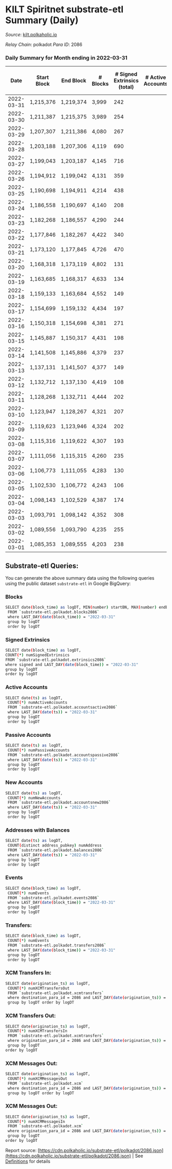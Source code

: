 # KILT Spiritnet substrate-etl Summary (Daily)

_Source_: [kilt.polkaholic.io](https://kilt.polkaholic.io)

*Relay Chain*: polkadot
*Para ID*: 2086



### Daily Summary for Month ending in 2022-03-31


| Date | Start Block | End Block | # Blocks | # Signed Extrinsics (total) | # Active Accounts | # Passive | # New | # Addresses with Balances | # Events | # Transfers | # XCM Transfers In | # XCM Transfers Out | # XCM In | # XCM Out | Issues | 
| ---- | ----------- | --------- | -------- | --------------------------- | ----------------- | --------- | ----- | ------------------------- | -------- | ----------- | ------------------ | ------------------- | -------- | --------- | ------ |
| 2022-03-31 | 1,215,376 | 1,219,374 | 3,999 | 242 |  |  |  | 13,421 | 305,663 | 169 ($361,275.32) |   |   |  |  |  |
| 2022-03-30 | 1,211,387 | 1,215,375 | 3,989 | 254 |  |  |  | 13,405 | 304,444 | 149 ($650,687.85) |   |   |  |  |  |
| 2022-03-29 | 1,207,307 | 1,211,386 | 4,080 | 267 |  |  |  | 13,387 | 309,886 | 158 ($310,368.60) |   |   |  |  |  |
| 2022-03-28 | 1,203,188 | 1,207,306 | 4,119 | 690 |  |  |  | 13,370 | 313,289 | 551 ($1,879,973.99) |   |   |  |  |  |
| 2022-03-27 | 1,199,043 | 1,203,187 | 4,145 | 716 |  |  |  | 13,314 | 314,149 | 602 ($3,429,012.77) |   |   |  |  |  |
| 2022-03-26 | 1,194,912 | 1,199,042 | 4,131 | 359 |  |  |  | 13,145 | 310,002 | 252 ($396,657.44) |   |   |  |  |  |
| 2022-03-25 | 1,190,698 | 1,194,911 | 4,214 | 438 |  |  |  | 13,084 | 316,044 | 295 ($863,902.75) |   |   |  |  |  |
| 2022-03-24 | 1,186,558 | 1,190,697 | 4,140 | 208 |  |  |  | 13,037 | 308,373 | 108 ($939,330.67) |   |   |  |  |  |
| 2022-03-23 | 1,182,268 | 1,186,557 | 4,290 | 244 |  |  |  | 13,025 | 316,628 | 119 ($101,301.78) |   |   |  |  |  |
| 2022-03-22 | 1,177,846 | 1,182,267 | 4,422 | 340 |  |  |  | 13,015 | 324,179 | 214 ($292,581.69) |   |   |  |  |  |
| 2022-03-21 | 1,173,120 | 1,177,845 | 4,726 | 470 |  |  |  | 12,991 | 346,875 | 72 ($241,093.45) |   |   |  |  |  |
| 2022-03-20 | 1,168,318 | 1,173,119 | 4,802 | 131 |  |  |  | 12,984 | 348,234 | 56 ($123,094.69) |   |   |  |  |  |
| 2022-03-19 | 1,163,685 | 1,168,317 | 4,633 | 134 |  |  |  | 12,978 | 334,450 | 67 ($135,869.95) |   |   |  |  |  |
| 2022-03-18 | 1,159,133 | 1,163,684 | 4,552 | 149 |  |  |  | 12,970 | 327,347 | 57 ($45,001.18) |   |   |  |  |  |
| 2022-03-17 | 1,154,699 | 1,159,132 | 4,434 | 197 |  |  |  | 12,963 | 316,837 | 76 ($192,953.23) |   |   |  |  |  |
| 2022-03-16 | 1,150,318 | 1,154,698 | 4,381 | 271 |  |  |  | 12,958 | 312,184 | 154 ($258,879.40) |   |   |  |  |  |
| 2022-03-15 | 1,145,887 | 1,150,317 | 4,431 | 198 |  |  |  | 12,944 | 312,133 | 114 ($243,352.45) |   |   |  |  |  |
| 2022-03-14 | 1,141,508 | 1,145,886 | 4,379 | 237 |  |  |  | 12,932 | 308,898 | 163 ($191,684.57) |   |   |  |  |  |
| 2022-03-13 | 1,137,131 | 1,141,507 | 4,377 | 149 |  |  |  | 12,889 | 306,685 | 85 ($211,405.41) |   |   |  |  |  |
| 2022-03-12 | 1,132,712 | 1,137,130 | 4,419 | 108 |  |  |  | 12,868 | 308,690 | 53 ($53,784.60) |   |   |  |  |  |
| 2022-03-11 | 1,128,268 | 1,132,711 | 4,444 | 202 |  |  |  | 12,860 | 319,006 | 92 ($126,124.05) |   |   |  |  |  |
| 2022-03-10 | 1,123,947 | 1,128,267 | 4,321 | 207 |  |  |  | 12,848 | 315,003 | 88 ($197,548.68) |   |   |  |  |  |
| 2022-03-09 | 1,119,623 | 1,123,946 | 4,324 | 202 |  |  |  | 12,841 | 318,109 | 108 ($349,478.02) |   |   |  |  |  |
| 2022-03-08 | 1,115,316 | 1,119,622 | 4,307 | 193 |  |  |  | 12,840 | 315,289 | 94 ($137,653.30) |   |   |  |  |  |
| 2022-03-07 | 1,111,056 | 1,115,315 | 4,260 | 235 |  |  |  | 12,818 | 312,163 | 506 ($351,703.47) |   |   |  |  |  |
| 2022-03-06 | 1,106,773 | 1,111,055 | 4,283 | 130 |  |  |  | 12,615 | 311,511 | 68 ($195,423.35) |   |   |  |  |  |
| 2022-03-05 | 1,102,530 | 1,106,772 | 4,243 | 106 |  |  |  | 12,610 | 306,422 | 51 ($164,168.66) |   |   |  |  |  |
| 2022-03-04 | 1,098,143 | 1,102,529 | 4,387 | 174 |  |  |  | 12,608 | 315,768 | 85 ($186,076.74) |   |   |  |  |  |
| 2022-03-03 | 1,093,791 | 1,098,142 | 4,352 | 308 |  |  |  | 12,599 | 322,982 | 149 ($310,324.80) |   |   |  |  |  |
| 2022-03-02 | 1,089,556 | 1,093,790 | 4,235 | 255 |  |  |  | 12,578 | 312,563 | 94 ($207,788.59) |   |   |  |  |  |
| 2022-03-01 | 1,085,353 | 1,089,555 | 4,203 | 238 |  |  |  | 12,563 | 307,760 | 146 ($347,520.91) |   |   |  |  |  |

## Substrate-etl Queries:
You can generate the above summary data using the following queries using the public dataset `substrate-etl` in Google BigQuery:

### Blocks
```bash
SELECT date(block_time) as logDT, MIN(number) startBN, MAX(number) endBN, COUNT(*) numBlocks 
 FROM `substrate-etl.polkadot.blocks2086`  
 where LAST_DAY(date(block_time)) = "2022-03-31" 
 group by logDT 
 order by logDT
```

### Signed Extrinsics
```bash
SELECT date(block_time) as logDT, 
COUNT(*) numSignedExtrinsics 
FROM `substrate-etl.polkadot.extrinsics2086`  
where signed and LAST_DAY(date(block_time)) = "2022-03-31" 
group by logDT 
order by logDT
```

### Active Accounts
```bash
SELECT date(ts) as logDT, 
 COUNT(*) numActiveAccounts 
 FROM `substrate-etl.polkadot.accountsactive2086` 
 where LAST_DAY(date(ts)) = "2022-03-31" 
 group by logDT 
 order by logDT
```

### Passive Accounts
```bash
SELECT date(ts) as logDT, 
 COUNT(*) numPassiveAccounts 
 FROM `substrate-etl.polkadot.accountspassive2086` 
 where LAST_DAY(date(ts)) = "2022-03-31" 
 group by logDT 
 order by logDT
```

### New Accounts
```bash
SELECT date(ts) as logDT, 
 COUNT(*) numNewAccounts 
 FROM `substrate-etl.polkadot.accountsnew2086` 
 where LAST_DAY(date(ts)) = "2022-03-31" 
 group by logDT
 order by logDT
```

### Addresses with Balances
```bash
SELECT date(ts) as logDT,
 COUNT(distinct address_pubkey) numAddress 
 FROM `substrate-etl.polkadot.balances2086` 
 where LAST_DAY(date(ts)) = "2022-03-31" 
 group by logDT 
 order by logDT
```

### Events
```bash
SELECT date(block_time) as logDT, 
 COUNT(*) numEvents 
 FROM `substrate-etl.polkadot.events2086` 
 where LAST_DAY(date(block_time)) = "2022-03-31" 
 group by logDT 
 order by logDT
```

### Transfers:
```bash
SELECT date(block_time) as logDT, 
 COUNT(*) numEvents 
 FROM `substrate-etl.polkadot.transfers2086` 
 where LAST_DAY(date(block_time)) = "2022-03-31" 
 group by logDT 
 order by logDT
```

### XCM Transfers In:
```bash
SELECT date(origination_ts) as logDT, 
 COUNT(*) numXCMTransfersOut 
 FROM `substrate-etl.polkadot.xcmtransfers` 
 where destination_para_id = 2086 and LAST_DAY(date(origination_ts)) = "2022-03-31" 
 group by logDT order by logDT
```

### XCM Transfers Out:
```bash
SELECT date(origination_ts) as logDT, 
 COUNT(*) numXCMTransfersIn 
 FROM `substrate-etl.polkadot.xcmtransfers` 
 where origination_para_id = 2086 and LAST_DAY(date(origination_ts)) = "2022-03-31" 
 group by logDT 
order by logDT
```

### XCM Messages Out:
```bash
SELECT date(origination_ts) as logDT, 
 COUNT(*) numXCMMessagesOut 
 FROM `substrate-etl.polkadot.xcm` 
 where destination_para_id = 2086 and LAST_DAY(date(origination_ts)) = "2022-03-31" 
 group by logDT order by logDT
```

### XCM Messages Out:
```bash
SELECT date(origination_ts) as logDT, 
 COUNT(*) numXCMMessagesIn 
 FROM `substrate-etl.polkadot.xcm` 
 where origination_para_id = 2086 and LAST_DAY(date(origination_ts)) = "2022-03-31" 
 group by logDT 
order by logDT
```


Report source: [https://cdn.polkaholic.io/substrate-etl/polkadot/2086.json](https://cdn.polkaholic.io/substrate-etl/polkadot/2086.json) | See [Definitions](/DEFINITIONS.md) for details
